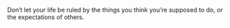 Don’t let your life be ruled by the things you think you’re supposed to do, or the expectations of others.
